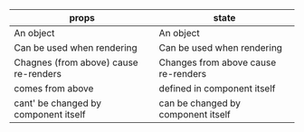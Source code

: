 | props                                 | state                               |
|---------------------------------------|-------------------------------------|
| An object                             | An object                           |
| Can be used when rendering            | Can be used when rendering          |
| Chagnes (from above) cause re-renders | Changes from above cause re-renders |
| comes from above                      | defined in component itself         |
| cant' be changed by component itself  | can be changed by component itself  |